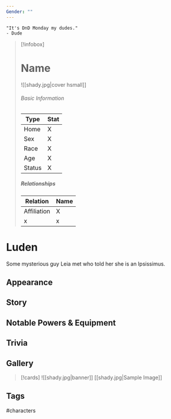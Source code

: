 ```yaml
---
Gender: ""
---
```

	"It's DnD Monday my dudes." 
	- Dude

> [!infobox]
> # Name
> ![[shady.jpg|cover hsmall]]
> ###### Basic Information
> | Type | Stat |
> | ---- | ---- |
> | Home | X |
> | Sex | X |
> | Race | X |
> | Age | X |
> | Status | X |
> ##### Relationships
> | Relation | Name |
> | ---- | ---- |
> | Affiliation | X |
> | x | x |

# Luden
Some mysterious guy Leia met who told her she is an Ipsissimus.
## Appearance
## Story
## Notable Powers & Equipment
## Trivia

## Gallery
>[!cards]
>![[shady.jpg|banner]]
>[[shady.jpg|Sample Image]]
>

## Tags
#characters